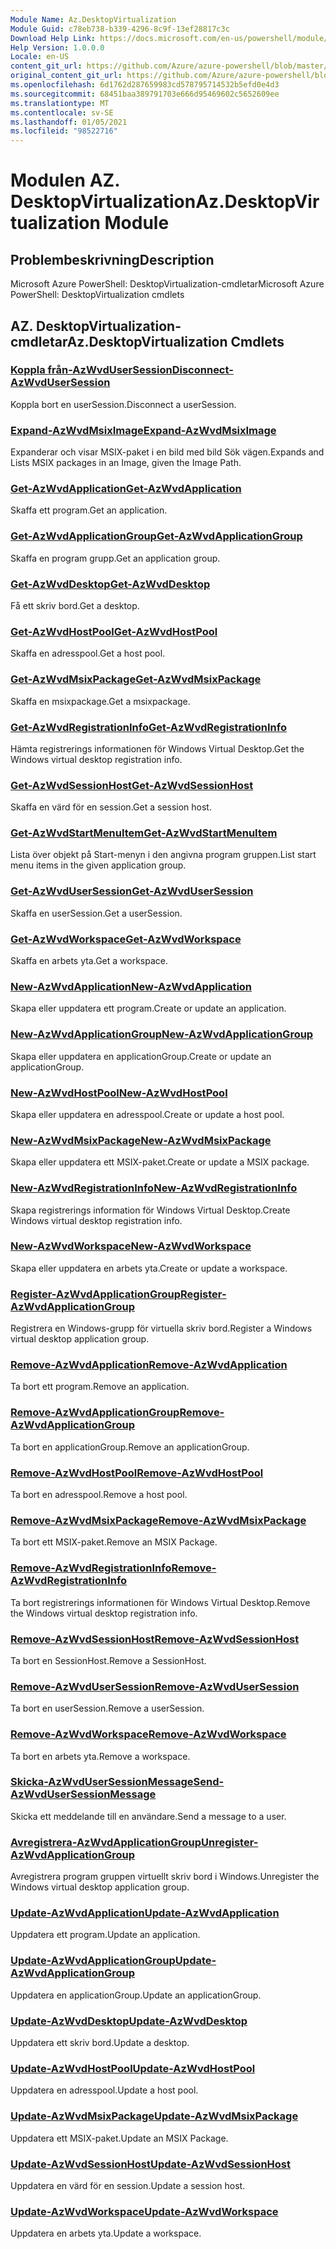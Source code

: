 ```yaml
---
Module Name: Az.DesktopVirtualization
Module Guid: c78eb738-b339-4296-8c9f-13ef28817c3c
Download Help Link: https://docs.microsoft.com/en-us/powershell/module/az.desktopvirtualization
Help Version: 1.0.0.0
Locale: en-US
content_git_url: https://github.com/Azure/azure-powershell/blob/master/src/DesktopVirtualization/help/Az.DesktopVirtualization.md
original_content_git_url: https://github.com/Azure/azure-powershell/blob/master/src/DesktopVirtualization/help/Az.DesktopVirtualization.md
ms.openlocfilehash: 6d1762d287659983cd578795714532b5efd0e4d3
ms.sourcegitcommit: 68451baa389791703e666d95469602c5652609ee
ms.translationtype: MT
ms.contentlocale: sv-SE
ms.lasthandoff: 01/05/2021
ms.locfileid: "98522716"
---
```

# <span data-ttu-id="9c8ff-101">Modulen AZ. DesktopVirtualization</span><span class="sxs-lookup"><span data-stu-id="9c8ff-101">Az.DesktopVirtualization Module</span></span>
## <span data-ttu-id="9c8ff-102">Problembeskrivning</span><span class="sxs-lookup"><span data-stu-id="9c8ff-102">Description</span></span>
<span data-ttu-id="9c8ff-103">Microsoft Azure PowerShell: DesktopVirtualization-cmdletar</span><span class="sxs-lookup"><span data-stu-id="9c8ff-103">Microsoft Azure PowerShell: DesktopVirtualization cmdlets</span></span>

## <span data-ttu-id="9c8ff-104">AZ. DesktopVirtualization-cmdletar</span><span class="sxs-lookup"><span data-stu-id="9c8ff-104">Az.DesktopVirtualization Cmdlets</span></span>
### [<span data-ttu-id="9c8ff-105">Koppla från-AzWvdUserSession</span><span class="sxs-lookup"><span data-stu-id="9c8ff-105">Disconnect-AzWvdUserSession</span></span>](Disconnect-AzWvdUserSession.md)
<span data-ttu-id="9c8ff-106">Koppla bort en userSession.</span><span class="sxs-lookup"><span data-stu-id="9c8ff-106">Disconnect a userSession.</span></span>

### [<span data-ttu-id="9c8ff-107">Expand-AzWvdMsixImage</span><span class="sxs-lookup"><span data-stu-id="9c8ff-107">Expand-AzWvdMsixImage</span></span>](Expand-AzWvdMsixImage.md)
<span data-ttu-id="9c8ff-108">Expanderar och visar MSIX-paket i en bild med bild Sök vägen.</span><span class="sxs-lookup"><span data-stu-id="9c8ff-108">Expands and Lists MSIX packages in an Image, given the Image Path.</span></span>

### [<span data-ttu-id="9c8ff-109">Get-AzWvdApplication</span><span class="sxs-lookup"><span data-stu-id="9c8ff-109">Get-AzWvdApplication</span></span>](Get-AzWvdApplication.md)
<span data-ttu-id="9c8ff-110">Skaffa ett program.</span><span class="sxs-lookup"><span data-stu-id="9c8ff-110">Get an application.</span></span>

### [<span data-ttu-id="9c8ff-111">Get-AzWvdApplicationGroup</span><span class="sxs-lookup"><span data-stu-id="9c8ff-111">Get-AzWvdApplicationGroup</span></span>](Get-AzWvdApplicationGroup.md)
<span data-ttu-id="9c8ff-112">Skaffa en program grupp.</span><span class="sxs-lookup"><span data-stu-id="9c8ff-112">Get an application group.</span></span>

### [<span data-ttu-id="9c8ff-113">Get-AzWvdDesktop</span><span class="sxs-lookup"><span data-stu-id="9c8ff-113">Get-AzWvdDesktop</span></span>](Get-AzWvdDesktop.md)
<span data-ttu-id="9c8ff-114">Få ett skriv bord.</span><span class="sxs-lookup"><span data-stu-id="9c8ff-114">Get a desktop.</span></span>

### [<span data-ttu-id="9c8ff-115">Get-AzWvdHostPool</span><span class="sxs-lookup"><span data-stu-id="9c8ff-115">Get-AzWvdHostPool</span></span>](Get-AzWvdHostPool.md)
<span data-ttu-id="9c8ff-116">Skaffa en adresspool.</span><span class="sxs-lookup"><span data-stu-id="9c8ff-116">Get a host pool.</span></span>

### [<span data-ttu-id="9c8ff-117">Get-AzWvdMsixPackage</span><span class="sxs-lookup"><span data-stu-id="9c8ff-117">Get-AzWvdMsixPackage</span></span>](Get-AzWvdMsixPackage.md)
<span data-ttu-id="9c8ff-118">Skaffa en msixpackage.</span><span class="sxs-lookup"><span data-stu-id="9c8ff-118">Get a msixpackage.</span></span>

### [<span data-ttu-id="9c8ff-119">Get-AzWvdRegistrationInfo</span><span class="sxs-lookup"><span data-stu-id="9c8ff-119">Get-AzWvdRegistrationInfo</span></span>](Get-AzWvdRegistrationInfo.md)
<span data-ttu-id="9c8ff-120">Hämta registrerings informationen för Windows Virtual Desktop.</span><span class="sxs-lookup"><span data-stu-id="9c8ff-120">Get the Windows virtual desktop registration info.</span></span>

### [<span data-ttu-id="9c8ff-121">Get-AzWvdSessionHost</span><span class="sxs-lookup"><span data-stu-id="9c8ff-121">Get-AzWvdSessionHost</span></span>](Get-AzWvdSessionHost.md)
<span data-ttu-id="9c8ff-122">Skaffa en värd för en session.</span><span class="sxs-lookup"><span data-stu-id="9c8ff-122">Get a session host.</span></span>

### [<span data-ttu-id="9c8ff-123">Get-AzWvdStartMenuItem</span><span class="sxs-lookup"><span data-stu-id="9c8ff-123">Get-AzWvdStartMenuItem</span></span>](Get-AzWvdStartMenuItem.md)
<span data-ttu-id="9c8ff-124">Lista över objekt på Start-menyn i den angivna program gruppen.</span><span class="sxs-lookup"><span data-stu-id="9c8ff-124">List start menu items in the given application group.</span></span>

### [<span data-ttu-id="9c8ff-125">Get-AzWvdUserSession</span><span class="sxs-lookup"><span data-stu-id="9c8ff-125">Get-AzWvdUserSession</span></span>](Get-AzWvdUserSession.md)
<span data-ttu-id="9c8ff-126">Skaffa en userSession.</span><span class="sxs-lookup"><span data-stu-id="9c8ff-126">Get a userSession.</span></span>

### [<span data-ttu-id="9c8ff-127">Get-AzWvdWorkspace</span><span class="sxs-lookup"><span data-stu-id="9c8ff-127">Get-AzWvdWorkspace</span></span>](Get-AzWvdWorkspace.md)
<span data-ttu-id="9c8ff-128">Skaffa en arbets yta.</span><span class="sxs-lookup"><span data-stu-id="9c8ff-128">Get a workspace.</span></span>

### [<span data-ttu-id="9c8ff-129">New-AzWvdApplication</span><span class="sxs-lookup"><span data-stu-id="9c8ff-129">New-AzWvdApplication</span></span>](New-AzWvdApplication.md)
<span data-ttu-id="9c8ff-130">Skapa eller uppdatera ett program.</span><span class="sxs-lookup"><span data-stu-id="9c8ff-130">Create or update an application.</span></span>

### [<span data-ttu-id="9c8ff-131">New-AzWvdApplicationGroup</span><span class="sxs-lookup"><span data-stu-id="9c8ff-131">New-AzWvdApplicationGroup</span></span>](New-AzWvdApplicationGroup.md)
<span data-ttu-id="9c8ff-132">Skapa eller uppdatera en applicationGroup.</span><span class="sxs-lookup"><span data-stu-id="9c8ff-132">Create or update an applicationGroup.</span></span>

### [<span data-ttu-id="9c8ff-133">New-AzWvdHostPool</span><span class="sxs-lookup"><span data-stu-id="9c8ff-133">New-AzWvdHostPool</span></span>](New-AzWvdHostPool.md)
<span data-ttu-id="9c8ff-134">Skapa eller uppdatera en adresspool.</span><span class="sxs-lookup"><span data-stu-id="9c8ff-134">Create or update a host pool.</span></span>

### [<span data-ttu-id="9c8ff-135">New-AzWvdMsixPackage</span><span class="sxs-lookup"><span data-stu-id="9c8ff-135">New-AzWvdMsixPackage</span></span>](New-AzWvdMsixPackage.md)
<span data-ttu-id="9c8ff-136">Skapa eller uppdatera ett MSIX-paket.</span><span class="sxs-lookup"><span data-stu-id="9c8ff-136">Create or update a MSIX package.</span></span>

### [<span data-ttu-id="9c8ff-137">New-AzWvdRegistrationInfo</span><span class="sxs-lookup"><span data-stu-id="9c8ff-137">New-AzWvdRegistrationInfo</span></span>](New-AzWvdRegistrationInfo.md)
<span data-ttu-id="9c8ff-138">Skapa registrerings information för Windows Virtual Desktop.</span><span class="sxs-lookup"><span data-stu-id="9c8ff-138">Create Windows virtual desktop registration info.</span></span>

### [<span data-ttu-id="9c8ff-139">New-AzWvdWorkspace</span><span class="sxs-lookup"><span data-stu-id="9c8ff-139">New-AzWvdWorkspace</span></span>](New-AzWvdWorkspace.md)
<span data-ttu-id="9c8ff-140">Skapa eller uppdatera en arbets yta.</span><span class="sxs-lookup"><span data-stu-id="9c8ff-140">Create or update a workspace.</span></span>

### [<span data-ttu-id="9c8ff-141">Register-AzWvdApplicationGroup</span><span class="sxs-lookup"><span data-stu-id="9c8ff-141">Register-AzWvdApplicationGroup</span></span>](Register-AzWvdApplicationGroup.md)
<span data-ttu-id="9c8ff-142">Registrera en Windows-grupp för virtuella skriv bord.</span><span class="sxs-lookup"><span data-stu-id="9c8ff-142">Register a Windows virtual desktop application group.</span></span>

### [<span data-ttu-id="9c8ff-143">Remove-AzWvdApplication</span><span class="sxs-lookup"><span data-stu-id="9c8ff-143">Remove-AzWvdApplication</span></span>](Remove-AzWvdApplication.md)
<span data-ttu-id="9c8ff-144">Ta bort ett program.</span><span class="sxs-lookup"><span data-stu-id="9c8ff-144">Remove an application.</span></span>

### [<span data-ttu-id="9c8ff-145">Remove-AzWvdApplicationGroup</span><span class="sxs-lookup"><span data-stu-id="9c8ff-145">Remove-AzWvdApplicationGroup</span></span>](Remove-AzWvdApplicationGroup.md)
<span data-ttu-id="9c8ff-146">Ta bort en applicationGroup.</span><span class="sxs-lookup"><span data-stu-id="9c8ff-146">Remove an applicationGroup.</span></span>

### [<span data-ttu-id="9c8ff-147">Remove-AzWvdHostPool</span><span class="sxs-lookup"><span data-stu-id="9c8ff-147">Remove-AzWvdHostPool</span></span>](Remove-AzWvdHostPool.md)
<span data-ttu-id="9c8ff-148">Ta bort en adresspool.</span><span class="sxs-lookup"><span data-stu-id="9c8ff-148">Remove a host pool.</span></span>

### [<span data-ttu-id="9c8ff-149">Remove-AzWvdMsixPackage</span><span class="sxs-lookup"><span data-stu-id="9c8ff-149">Remove-AzWvdMsixPackage</span></span>](Remove-AzWvdMsixPackage.md)
<span data-ttu-id="9c8ff-150">Ta bort ett MSIX-paket.</span><span class="sxs-lookup"><span data-stu-id="9c8ff-150">Remove an MSIX Package.</span></span>

### [<span data-ttu-id="9c8ff-151">Remove-AzWvdRegistrationInfo</span><span class="sxs-lookup"><span data-stu-id="9c8ff-151">Remove-AzWvdRegistrationInfo</span></span>](Remove-AzWvdRegistrationInfo.md)
<span data-ttu-id="9c8ff-152">Ta bort registrerings informationen för Windows Virtual Desktop.</span><span class="sxs-lookup"><span data-stu-id="9c8ff-152">Remove the Windows virtual desktop registration info.</span></span>

### [<span data-ttu-id="9c8ff-153">Remove-AzWvdSessionHost</span><span class="sxs-lookup"><span data-stu-id="9c8ff-153">Remove-AzWvdSessionHost</span></span>](Remove-AzWvdSessionHost.md)
<span data-ttu-id="9c8ff-154">Ta bort en SessionHost.</span><span class="sxs-lookup"><span data-stu-id="9c8ff-154">Remove a SessionHost.</span></span>

### [<span data-ttu-id="9c8ff-155">Remove-AzWvdUserSession</span><span class="sxs-lookup"><span data-stu-id="9c8ff-155">Remove-AzWvdUserSession</span></span>](Remove-AzWvdUserSession.md)
<span data-ttu-id="9c8ff-156">Ta bort en userSession.</span><span class="sxs-lookup"><span data-stu-id="9c8ff-156">Remove a userSession.</span></span>

### [<span data-ttu-id="9c8ff-157">Remove-AzWvdWorkspace</span><span class="sxs-lookup"><span data-stu-id="9c8ff-157">Remove-AzWvdWorkspace</span></span>](Remove-AzWvdWorkspace.md)
<span data-ttu-id="9c8ff-158">Ta bort en arbets yta.</span><span class="sxs-lookup"><span data-stu-id="9c8ff-158">Remove a workspace.</span></span>

### [<span data-ttu-id="9c8ff-159">Skicka-AzWvdUserSessionMessage</span><span class="sxs-lookup"><span data-stu-id="9c8ff-159">Send-AzWvdUserSessionMessage</span></span>](Send-AzWvdUserSessionMessage.md)
<span data-ttu-id="9c8ff-160">Skicka ett meddelande till en användare.</span><span class="sxs-lookup"><span data-stu-id="9c8ff-160">Send a message to a user.</span></span>

### [<span data-ttu-id="9c8ff-161">Avregistrera-AzWvdApplicationGroup</span><span class="sxs-lookup"><span data-stu-id="9c8ff-161">Unregister-AzWvdApplicationGroup</span></span>](Unregister-AzWvdApplicationGroup.md)
<span data-ttu-id="9c8ff-162">Avregistrera program gruppen virtuellt skriv bord i Windows.</span><span class="sxs-lookup"><span data-stu-id="9c8ff-162">Unregister the Windows virtual desktop application group.</span></span>

### [<span data-ttu-id="9c8ff-163">Update-AzWvdApplication</span><span class="sxs-lookup"><span data-stu-id="9c8ff-163">Update-AzWvdApplication</span></span>](Update-AzWvdApplication.md)
<span data-ttu-id="9c8ff-164">Uppdatera ett program.</span><span class="sxs-lookup"><span data-stu-id="9c8ff-164">Update an application.</span></span>

### [<span data-ttu-id="9c8ff-165">Update-AzWvdApplicationGroup</span><span class="sxs-lookup"><span data-stu-id="9c8ff-165">Update-AzWvdApplicationGroup</span></span>](Update-AzWvdApplicationGroup.md)
<span data-ttu-id="9c8ff-166">Uppdatera en applicationGroup.</span><span class="sxs-lookup"><span data-stu-id="9c8ff-166">Update an applicationGroup.</span></span>

### [<span data-ttu-id="9c8ff-167">Update-AzWvdDesktop</span><span class="sxs-lookup"><span data-stu-id="9c8ff-167">Update-AzWvdDesktop</span></span>](Update-AzWvdDesktop.md)
<span data-ttu-id="9c8ff-168">Uppdatera ett skriv bord.</span><span class="sxs-lookup"><span data-stu-id="9c8ff-168">Update a desktop.</span></span>

### [<span data-ttu-id="9c8ff-169">Update-AzWvdHostPool</span><span class="sxs-lookup"><span data-stu-id="9c8ff-169">Update-AzWvdHostPool</span></span>](Update-AzWvdHostPool.md)
<span data-ttu-id="9c8ff-170">Uppdatera en adresspool.</span><span class="sxs-lookup"><span data-stu-id="9c8ff-170">Update a host pool.</span></span>

### [<span data-ttu-id="9c8ff-171">Update-AzWvdMsixPackage</span><span class="sxs-lookup"><span data-stu-id="9c8ff-171">Update-AzWvdMsixPackage</span></span>](Update-AzWvdMsixPackage.md)
<span data-ttu-id="9c8ff-172">Uppdatera ett MSIX-paket.</span><span class="sxs-lookup"><span data-stu-id="9c8ff-172">Update an  MSIX Package.</span></span>

### [<span data-ttu-id="9c8ff-173">Update-AzWvdSessionHost</span><span class="sxs-lookup"><span data-stu-id="9c8ff-173">Update-AzWvdSessionHost</span></span>](Update-AzWvdSessionHost.md)
<span data-ttu-id="9c8ff-174">Uppdatera en värd för en session.</span><span class="sxs-lookup"><span data-stu-id="9c8ff-174">Update a session host.</span></span>

### [<span data-ttu-id="9c8ff-175">Update-AzWvdWorkspace</span><span class="sxs-lookup"><span data-stu-id="9c8ff-175">Update-AzWvdWorkspace</span></span>](Update-AzWvdWorkspace.md)
<span data-ttu-id="9c8ff-176">Uppdatera en arbets yta.</span><span class="sxs-lookup"><span data-stu-id="9c8ff-176">Update a workspace.</span></span>

